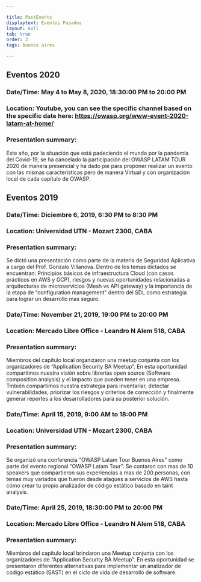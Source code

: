 ```yaml
---

title: PastEvents
displaytext: Eventos Pasados
layout: null
tab: true
order: 2
tags: buenos aires

---
```


## Eventos 2020

### Date/Time: May 4 to May 8, 2020, 18:30:00 PM to 20:00 PM 
### Location: Youtube, you can see the specific channel based on the specific date here: https://owasp.org/www-event-2020-latam-at-home/
### Presentation summary:

Este año, por la situación que está padeciendo el mundo por la pandemia del Covid-19, se ha cancelado la participación del OWASP LATAM TOUR 2020 de manera presencial y ha dado pie para proponer realizar un evento con las mismas características pero de manera Virtual y con organización local de cada capítulo de OWASP.

## Eventos 2019

### Date/Time: Diciembre 6, 2019, 6:30 PM to 8:30 PM 
### Location: Universidad UTN - Mozart 2300, CABA
### Presentation summary:

Se dictó una presentación como parte de la materia de Seguridad Aplicativa a cargo del Prof. Gonzalo Villanova.
Dentro de los temas dictados se encuentran: Principios básicos de infraestructura Cloud (con casos prácticos en AWS y GCP), riesgos y nuevas oportunidades relacionadas a arquitecturas de microservicios (Mesh vs API gateway) y la importancia de la etapa de “configuration management” dentro del SDL como estrategia para lograr un desarrollo mas seguro.

### Date/Time: November 21, 2019, 19:00 PM to 20:00 PM 
### Location: Mercado Libre Office - Leandro N Alem 518, CABA
### Presentation summary:

 Miembros del capítulo local organizaron una meetup conjunta con los organizadores de “Application Security BA Meetup”. En esta oportunidad compartimos nuestra visión sobre librerías open source (Software composition analysis) y el impacto que pueden tener en una empresa. Tmbién compartimos nuestra estrategia para inventariar, detectar vulnerabilidades, priorizar los riesgos y criterios de corrección y finalmente generar reportes a los desarrolladores para su posterior solución. 

### Date/Time: April 15, 2019, 9:00 AM to 18:00 PM 
### Location: Universidad UTN - Mozart 2300, CABA
### Presentation summary:

Se organizó una conferencia "OWASP Latam Tour Buenos Aires" como parte del evento regional “OWASP Latam Tour”. Se contaron con mas de 10 speakers que compartieron sus experiencias a mas de 200 personas, con temas muy variados que fueron desde ataques a servicios de AWS hasta cómo crear tu propio analizador de código estático basado en taint analysis.  

### Date/Time: April 25, 2019, 18:30:00 PM to 20:00 PM 
### Location: Mercado Libre Office - Leandro N Alem 518, CABA
### Presentation summary:

Miembros del capítulo local brindaron una Meetup conjunta con los organizadores de “Application Security BA Meetup”.  En esta oportunidad se presentaron diferentes alternativas para implementar un analizador de código estático (SAST) en el ciclo de vida de desarrollo de software.

